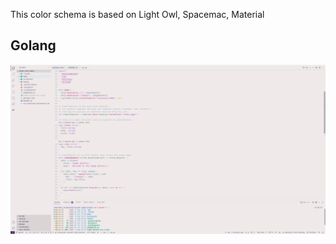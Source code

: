This color schema is based on Light Owl, Spacemac, Material  

## Golang  
<img src=https://raw.githubusercontent.com/hukacode/vscode-light-purple/main/screenshot/go.png>  